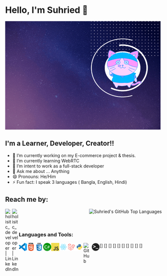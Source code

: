 # Hello, I'm Suhried  👋

 <img class="center" alt="GIF" src="https://github.com/Suhried/Suhried/blob/main/intro.gif?raw=true" width="500" height="350" />


## I'm a Learner, Developer, Creator!!
- 🔭 I’m currently working on my E-commerce project & thesis.
- 🌱 I’m currently learning WebRTC
- 👯 I’m intent to work as a full-stack developer
- 💬 Ask me about ... Anything
- 😄 Pronouns: He/Him
- ⚡ Fun fact: I speak 3 languages ( Bangla, English, Hindi)


## Reach me by:

[<img background="white" align="left" alt="holisitc_developer | LinkedIn" width="22px" src="https://cdn-icons-png.flaticon.com/512/174/174857.png" />][linkedin]

[<img color="blue" align="left" alt="holisitc_developer | LinkedIn" width="22px" src="https://upload.wikimedia.org/wikipedia/commons/thumb/e/e7/Instagram_logo_2016.svg/2048px-Instagram_logo_2016.svg.png" />][instagram]
<img align="right" alt="Suhried's GitHub Top Languages" src="https://github-readme-stats.vercel.app/api/top-langs/?username=suhried" />
<br/>
<br/>
<br/>

### Languages and Tools:


[<img align="left" alt="Visual Studio Code" width="26px" src="https://raw.githubusercontent.com/github/explore/80688e429a7d4ef2fca1e82350fe8e3517d3494d/topics/visual-studio-code/visual-studio-code.png" />]
[<img align="left" alt="HTML5" width="26px" src="https://raw.githubusercontent.com/github/explore/80688e429a7d4ef2fca1e82350fe8e3517d3494d/topics/html/html.png" />]
[<img align="left" alt="CSS3" width="26px" src="https://raw.githubusercontent.com/github/explore/80688e429a7d4ef2fca1e82350fe8e3517d3494d/topics/css/css.png" />]
[<img align="left" alt="CSharp" width="26px" src="https://raw.githubusercontent.com/github/explore/80688e429a7d4ef2fca1e82350fe8e3517d3494d/topics/csharp/csharp.png" />]
[<img align="left" alt="JavaScript" width="26px" src="https://raw.githubusercontent.com/github/explore/80688e429a7d4ef2fca1e82350fe8e3517d3494d/topics/javascript/javascript.png" />]
[<img align="left" alt="React" width="26px" src="https://raw.githubusercontent.com/github/explore/80688e429a7d4ef2fca1e82350fe8e3517d3494d/topics/react/react.png" />]
[<img align="left" alt="Laravel" width="26px" src="https://raw.githubusercontent.com/github/explore/80688e429a7d4ef2fca1e82350fe8e3517d3494d/topics/laravel/laravel.png" />]
[<img align="left" alt="python" width="26px" src="https://raw.githubusercontent.com/github/explore/80688e429a7d4ef2fca1e82350fe8e3517d3494d/topics/python/python.png" />]
[<img align="left" alt="GitHub" width="26px" src="https://github.githubassets.com/images/modules/logos_page/Octocat.png" />]
[<img align="left" alt="Terminal" width="26px" src="https://raw.githubusercontent.com/github/explore/80688e429a7d4ef2fca1e82350fe8e3517d3494d/topics/terminal/terminal.png" />]

[youtube]: https://www.youtube.com/channel/UCI2zH7ajBOutNp5cQ54x6hw
[instagram]: https://www.instagram.com/shanto_datta/
[linkedin]: https://www.linkedin.com/in/suhried-datta-2118b2186/
